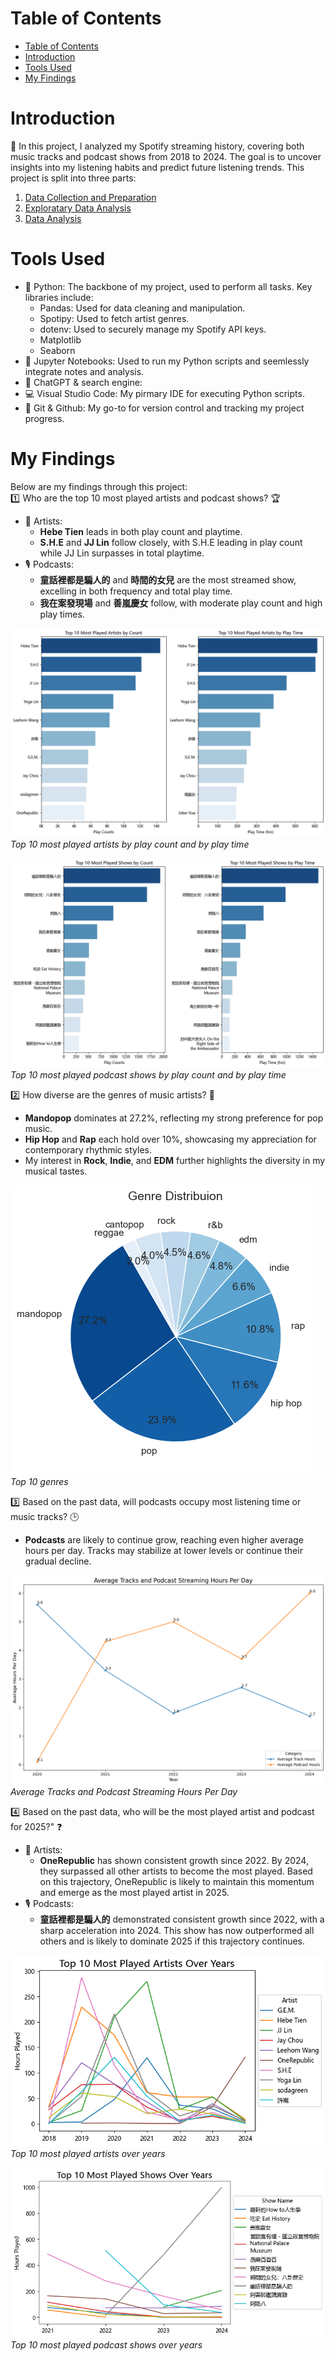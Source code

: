 # Table of Contents
- [Table of Contents](#table-of-contents)
- [Introduction](#introduction)
- [Tools Used](#tools-used)
- [My Findings](#my-findings)

# Introduction
:mega: In this project, I analyzed my Spotify streaming history, covering both music tracks and podcast shows from 2018 to 2024. The goal is to uncover insights into my listening habits and predict future listening trends. This project is split into three parts:
1. [Data Collection and Preparation](/1_Data_Collection_and_Preparation/)
2. [Exploratary Data Analysis](/2_Exploratory_Data_Analysis/)
3. [Data Analysis](/3_Data_Analysis/)

# Tools Used
- :snake: Python: The backbone of my project, used to perform all tasks. Key libraries include:
  - Pandas: Used for data cleaning and manipulation.
  - Spotipy: Used to fetch artist genres.
  - dotenv: Used to securely manage my Spotify API keys.
  - Matplotlib
  - Seaborn
- :notebook: Jupyter Notebooks: Used to run my Python scripts and seemlessly integrate notes and analysis.
- :crystal_ball: ChatGPT & search engine: 
- :computer: Visual Studio Code: My pirmary IDE for executing Python scripts.
- :octopus: Git & Github: My go-to for version control and tracking my project progress.

# My Findings
Below are my findings through this project:  
:one:  Who are the top 10 most played artists and podcast shows? 🏆
  - 🎨 Artists:
    - **Hebe Tien** leads in both play count and playtime.
    - **S.H.E** and **JJ Lin** follow closely, with S.H.E leading in play count while JJ Lin surpasses in total playtime. 
  - 🎙️ Podcasts:
      - **童話裡都是騙人的** and **時間的女兒** are the most streamed show, excelling in both frequency and total play time.
      - **我在案發現場** and **善嵐慶女** follow, with moderate play count and high play times.  

![top_10_artists](/Images/top_10_artist_bar.png)  
*Top 10 most played artists by play count and by play time*   

![top_10_shows](/Images/top_10_podcast_bar.png)  
*Top 10 most played podcast shows by play count and by play time*  

:two:  How diverse are the genres of music artists? 🌟  
- **Mandopop** dominates at 27.2%, reflecting my strong preference for pop music.
- **Hip Hop** and **Rap** each hold over 10%, showcasing my appreciation for contemporary rhythmic styles.
- My interest in **Rock**, **Indie**, and **EDM** further highlights the diversity in my musical tastes.  

![genre_pie](/Images/genre_pie.png)  
*Top 10 genres*  

:three:  Based on the past data, will podcasts occupy most listening time or music tracks? 🕒  
- **Podcasts** are likely to continue grow, reaching even higher average hours per day. Tracks may stabilize at lower levels or continue their gradual decline.  

![average_per_day](/Images/average_per_day.png)  
*Average Tracks and Podcast Streaming Hours Per Day*  

:four:  Based on the past data, who will be the most played artist and podcast for 2025?" :question:  
  - 🎨 Artists:
    - **OneRepublic** has shown consistent growth since 2022. By 2024, they surpassed all other artists to become the most played. Based on this trajectory, OneRepublic is likely to maintain this momentum and emerge as the most played artist in 2025.  
  - 🎙️ Podcasts:
    - **童話裡都是騙人的** demonstrated consistent growth since 2022, with a sharp acceleration into 2024. This show has now outperformed all others and is likely to dominate 2025 if this trajectory continues.  

![top_10_artists_over_time](/Images/top_10_artist_over_time.png)  
*Top 10 most played artists over years*  

![top_10_shows_over_time](/Images/top_10_podcast_over_time.png)  
*Top 10 most played podcast shows over years*